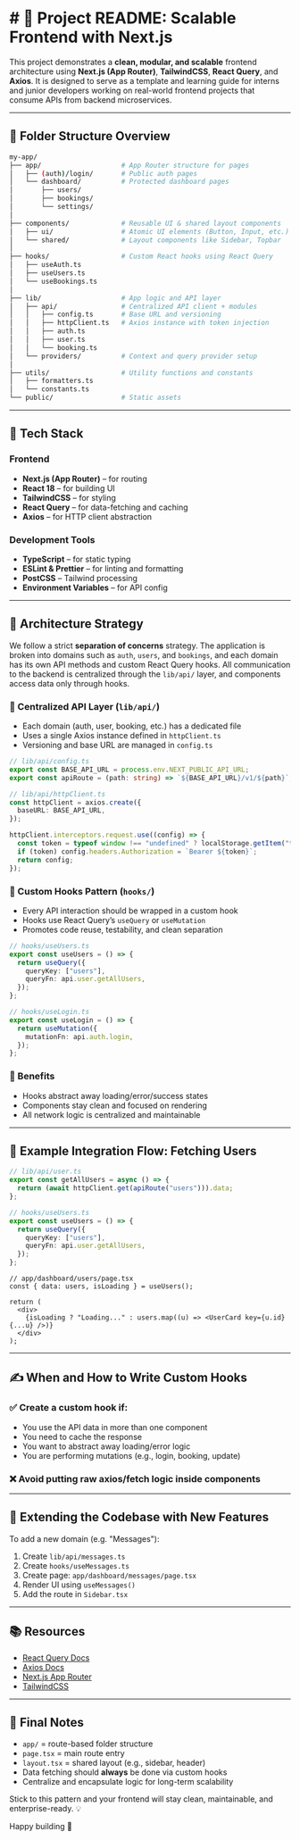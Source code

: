 # # 🧠 Project README: Scalable Frontend with Next.js

This project demonstrates a **clean, modular, and scalable** frontend architecture using **Next.js (App Router)**, **TailwindCSS**, **React Query**, and **Axios**. It is designed to serve as a template and learning guide for interns and junior developers working on real-world frontend projects that consume APIs from backend microservices.

---

## 📁 Folder Structure Overview

```bash
my-app/
├── app/                    # App Router structure for pages
│   ├── (auth)/login/       # Public auth pages
│   └── dashboard/          # Protected dashboard pages
│       ├── users/
│       ├── bookings/
│       └── settings/
│
├── components/             # Reusable UI & shared layout components
│   ├── ui/                 # Atomic UI elements (Button, Input, etc.)
│   └── shared/             # Layout components like Sidebar, Topbar
│
├── hooks/                  # Custom React hooks using React Query
│   ├── useAuth.ts
│   ├── useUsers.ts
│   └── useBookings.ts
│
├── lib/                    # App logic and API layer
│   ├── api/                # Centralized API client + modules
│   │   ├── config.ts       # Base URL and versioning
│   │   ├── httpClient.ts   # Axios instance with token injection
│   │   ├── auth.ts
│   │   ├── user.ts
│   │   └── booking.ts
│   └── providers/          # Context and query provider setup
│
├── utils/                  # Utility functions and constants
│   ├── formatters.ts
│   └── constants.ts
└── public/                 # Static assets
```

---

## 🔧 Tech Stack

### Frontend

- **Next.js (App Router)** – for routing
- **React 18** – for building UI
- **TailwindCSS** – for styling
- **React Query** – for data-fetching and caching
- **Axios** – for HTTP client abstraction

### Development Tools

- **TypeScript** – for static typing
- **ESLint & Prettier** – for linting and formatting
- **PostCSS** – Tailwind processing
- **Environment Variables** – for API config

---

## 🧠 Architecture Strategy

We follow a strict **separation of concerns** strategy. The application is broken into domains such as `auth`, `users`, and `bookings`, and each domain has its own API methods and custom React Query hooks. All communication to the backend is centralized through the `lib/api/` layer, and components access data only through hooks.

### 🧩 Centralized API Layer (`lib/api/`)

- Each domain (auth, user, booking, etc.) has a dedicated file
- Uses a single Axios instance defined in `httpClient.ts`
- Versioning and base URL are managed in `config.ts`

```ts
// lib/api/config.ts
export const BASE_API_URL = process.env.NEXT_PUBLIC_API_URL;
export const apiRoute = (path: string) => `${BASE_API_URL}/v1/${path}`;
```

```ts
// lib/api/httpClient.ts
const httpClient = axios.create({
  baseURL: BASE_API_URL,
});

httpClient.interceptors.request.use((config) => {
  const token = typeof window !== "undefined" ? localStorage.getItem("token") : null;
  if (token) config.headers.Authorization = `Bearer ${token}`;
  return config;
});
```

### 🔁 Custom Hooks Pattern (`hooks/`)

- Every API interaction should be wrapped in a custom hook
- Hooks use React Query’s `useQuery` or `useMutation`
- Promotes code reuse, testability, and clean separation

```ts
// hooks/useUsers.ts
export const useUsers = () => {
  return useQuery({
    queryKey: ["users"],
    queryFn: api.user.getAllUsers,
  });
};
```

```ts
// hooks/useLogin.ts
export const useLogin = () => {
  return useMutation({
    mutationFn: api.auth.login,
  });
};
```

### 🧪 Benefits

- Hooks abstract away loading/error/success states
- Components stay clean and focused on rendering
- All network logic is centralized and maintainable

---

## 🔄 Example Integration Flow: Fetching Users

```ts
// lib/api/user.ts
export const getAllUsers = async () => {
  return (await httpClient.get(apiRoute("users"))).data;
};
```

```ts
// hooks/useUsers.ts
export const useUsers = () => {
  return useQuery({
    queryKey: ["users"],
    queryFn: api.user.getAllUsers,
  });
};
```

```tsx
// app/dashboard/users/page.tsx
const { data: users, isLoading } = useUsers();

return (
  <div>
    {isLoading ? "Loading..." : users.map((u) => <UserCard key={u.id} {...u} />)}
  </div>
);
```

---

## ✍️ When and How to Write Custom Hooks

### ✅ Create a custom hook if:

- You use the API data in more than one component
- You need to cache the response
- You want to abstract away loading/error logic
- You are performing mutations (e.g., login, booking, update)

### ❌ Avoid putting raw axios/fetch logic inside components

---

## 🚀 Extending the Codebase with New Features

To add a new domain (e.g. "Messages"):

1. Create `lib/api/messages.ts`
2. Create `hooks/useMessages.ts`
3. Create page: `app/dashboard/messages/page.tsx`
4. Render UI using `useMessages()`
5. Add the route in `Sidebar.tsx`

---

## 📚 Resources

- [React Query Docs](https://tanstack.com/query/latest)
- [Axios Docs](https://axios-http.com/)
- [Next.js App Router](https://nextjs.org/docs/app/building-your-application/routing)
- [TailwindCSS](https://tailwindcss.com/)

---

## 👋 Final Notes

- `app/` = route-based folder structure
- `page.tsx` = main route entry
- `layout.tsx` = shared layout (e.g., sidebar, header)
- Data fetching should **always** be done via custom hooks
- Centralize and encapsulate logic for long-term scalability

Stick to this pattern and your frontend will stay clean, maintainable, and enterprise-ready. 💡

Happy building 🚀



